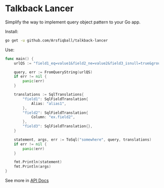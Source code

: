 # Talkback Lancer

Simplify the way to implement query object pattern to your Go app.


Install:
```sh
go get -u github.com/Arsfiqball/talkback-lancer
```

Use:
```go
func main() {
	urlQS := "field1_eq=value1&field2_ne=value2&field3_isnull=true&group=field1&group=field2&sort=field1&sort=-field2&limit=10&skip=10"

	query, err := FromQueryString(urlQS)
	if err != nil {
		panic(err)
	}

	translations := SqlTranslations{
		"field1": SqlFieldTranslation{
			Alias: "alias1",
		},
		"field2": SqlFieldTranslation{
			Column: "ex.field2",
		},
		"field3": SqlFieldTranslation{},
	}

	statement, args, err := ToSql("somewhere", query, translations)
	if err != nil {
		panic(err)
	}

	fmt.Println(statement)
	fmt.Println(args)
}
```

See more in [API Docs](/api.md)
